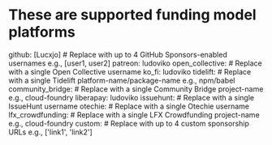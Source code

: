 # These are supported funding model platforms

github: [Lucxjo] # Replace with up to 4 GitHub Sponsors-enabled usernames e.g., [user1, user2]
patreon: ludoviko
open_collective: # Replace with a single Open Collective username
ko_fi: ludoviko
tidelift: # Replace with a single Tidelift platform-name/package-name e.g., npm/babel
community_bridge: # Replace with a single Community Bridge project-name e.g., cloud-foundry
liberapay: ludoviko
issuehunt: # Replace with a single IssueHunt username
otechie: # Replace with a single Otechie username
lfx_crowdfunding: # Replace with a single LFX Crowdfunding project-name e.g., cloud-foundry
custom: # Replace with up to 4 custom sponsorship URLs e.g., ['link1', 'link2']